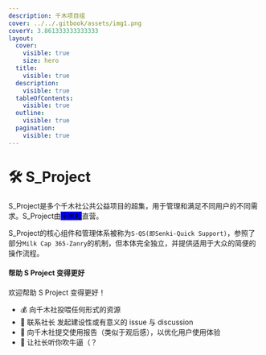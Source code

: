 ```yaml
---
description: 千木项目组
cover: ../../.gitbook/assets/img1.png
coverY: 3.861333333333333
layout:
  cover:
    visible: true
    size: hero
  title:
    visible: true
  description:
    visible: true
  tableOfContents:
    visible: true
  outline:
    visible: true
  pagination:
    visible: true
---
```


# 🛠 S\_Project

S\_Project是多个千木社公共公益项目的超集，用于管理和满足不同用户的不同需求。S\_Project由<mark style="background-color:blue;">千木社</mark>直营。

S\_Project的核心组件和管理体系被称为`S-QS(即Senki-Quick Support)`，参照了部分`Milk Cap 365-Zanry`的机制，但本体完全独立，并提供适用于大众的简便的操作流程。

#### 帮助 S Project 变得更好 <a href="#bang-zhu-xray-bian-de-geng-qiang" id="bang-zhu-xray-bian-de-geng-qiang"></a>

欢迎帮助 S Project 变得更好！

* 💰 向千木社投喂任何形式的资源
* 📝 联系社长 发起建设性或有意义的 issue 与 discussion
* 📝 向千木社提交使用报告（类似于观后感），以优化用户使用体验
* 💬 让社长听你吹牛逼（？
